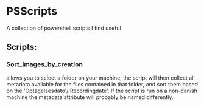 # PSScripts
A collection of powershell scripts I find useful

## Scripts: 
### Sort_images_by_creation 
allows you to select a folder on your machine, the script will then collect all metadata available for the files contained in that folder, and sort them based on the 'Optagelsesdato'/'Recordingdate'. If the script is run on a non-danish machine the metadata attribute will probably be named differently.
